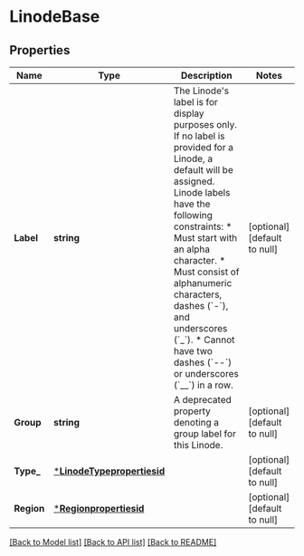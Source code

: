 # LinodeBase

## Properties
Name | Type | Description | Notes
------------ | ------------- | ------------- | -------------
**Label** | **string** | The Linode&#x27;s label is for display purposes only. If no label is provided for a Linode, a default will be assigned. Linode labels have the following constraints:    * Must start with an alpha character.   * Must consist of alphanumeric characters, dashes (&#x60;-&#x60;), and underscores (&#x60;_&#x60;).   * Cannot have two dashes (&#x60;--&#x60;) or underscores (&#x60;__&#x60;) in a row.  | [optional] [default to null]
**Group** | **string** | A deprecated property denoting a group label for this Linode.  | [optional] [default to null]
**Type_** | [***LinodeTypepropertiesid**](LinodeType/properties/id.md) |  | [optional] [default to null]
**Region** | [***Regionpropertiesid**](Region/properties/id.md) |  | [optional] [default to null]

[[Back to Model list]](../README.md#documentation-for-models) [[Back to API list]](../README.md#documentation-for-api-endpoints) [[Back to README]](../README.md)


